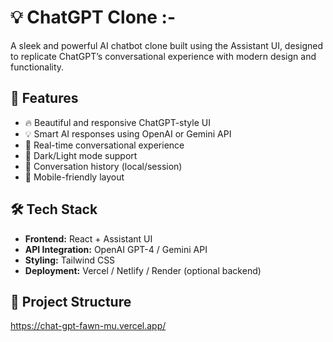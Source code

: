 # 💡 ChatGPT Clone :-

A sleek and powerful AI chatbot clone built using the Assistant UI, designed to replicate ChatGPT’s conversational experience with modern design and functionality.

## 🚀 Features

- 🔥 Beautiful and responsive ChatGPT-style UI
- 💡 Smart AI responses using OpenAI or Gemini API
- 💬 Real-time conversational experience
- 🌙 Dark/Light mode support
- 📜 Conversation history (local/session)
- 📲 Mobile-friendly layout

## 🛠 Tech Stack

- **Frontend:** React + Assistant UI
- **API Integration:** OpenAI GPT-4 / Gemini API
- **Styling:** Tailwind CSS
- **Deployment:** Vercel / Netlify / Render (optional backend)

## 🧱 Project Structure



https://chat-gpt-fawn-mu.vercel.app/
